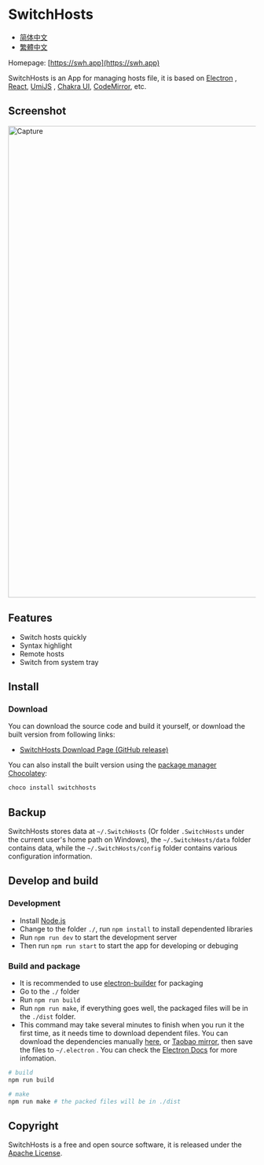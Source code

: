 # SwitchHosts

- [简体中文](README.zh_hans.md)
- [繁體中文](README.zh_hant.md)

Homepage: [https://swh.app](https://swh.app)

SwitchHosts is an App for managing hosts file, it is based on [Electron](http://electron.atom.io/)
, [React](https://facebook.github.io/react/), [UmiJS](https://umijs.org/)
, [Chakra UI](https://chakra-ui.com/), [CodeMirror](http://codemirror.net/), etc.

## Screenshot

<img src="https://raw.githubusercontent.com/oldj/SwitchHosts/master/screenshots/sh_light.png" alt="Capture" width="960">

## Features

- Switch hosts quickly
- Syntax highlight
- Remote hosts
- Switch from system tray

## Install

### Download

You can download the source code and build it yourself, or download the built version from following
links:

- [SwitchHosts Download Page (GitHub release)](https://github.com/oldj/SwitchHosts/releases)

You can also install the built version using the [package manager Chocolatey](https://community.chocolatey.org/packages/switchhosts):
```powershell
choco install switchhosts
```

## Backup

SwitchHosts stores data at `~/.SwitchHosts` (Or folder `.SwitchHosts` under the current user's home
path on Windows), the `~/.SwitchHosts/data` folder contains data, while the `~/.SwitchHosts/config`
folder contains various configuration information.

## Develop and build

### Development

- Install [Node.js](https://nodejs.org/)
- Change to the folder `./`, run `npm install` to install dependented libraries
- Run `npm run dev` to start the development server
- Then run `npm run start` to start the app for developing or debuging

### Build and package

- It is recommended to use [electron-builder](https://github.com/electron-userland/electron-builder)
  for packaging
- Go to the `./` folder
- Run `npm run build`
- Run `npm run make`, if everything goes well, the packaged files will be in the `./dist` folder.
- This command may take several minutes to finish when you run it the first time, as it needs time
  to download dependent files. You can download the dependencies
  manually [here](https://github.com/electron/electron/releases),
  or [Taobao mirror](https://npmmirror.com/mirrors/electron/), then save the files to `~/.electron`
  . You can check the [Electron Docs](http://electron.atom.io/docs/) for more infomation.

```bash
# build
npm run build

# make
npm run make # the packed files will be in ./dist
```

## Copyright

SwitchHosts is a free and open source software, it is released under the [Apache License](./LICENSE).
